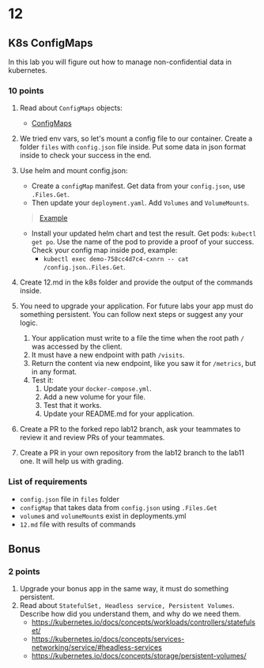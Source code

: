 # 12

## K8s ConfigMaps

In this lab you will figure out how to manage non-confidential data in kubernetes.

### 10 points

1. Read about `ConfigMaps` objects:
    * [ConfigMaps](https://kubernetes.io/docs/concepts/configuration/configmap/)

2. We tried env vars, so let's mount a config file to our container. Create a folder `files` with `config.json`
   file inside. Put some data in json format inside to check your success in the end.

3. Use helm and mount config.json:

    * Create a `configMap` manifest. Get data from your `config.json`, use `.Files.Get`.
    * Then update your `deployment.yaml`. Add `Volumes` and `VolumeMounts`.
   > [Example](https://carlos.mendible.com/2019/02/10/kubernetes-mount-file-pod-with-configmap/)
    * Install your updated helm chart and test the result. Get pods: `kubectl get po`. Use the name of the pod to
      provide a proof of your success. Check your config map inside pod, example:
      - `kubectl exec demo-758cc4d7c4-cxnrn -- cat /config.json`.`.Files.Get`.

4. Create 12.md in the k8s folder and provide the output of the commands inside.

5. You need to upgrade your application. For future labs your app must do something persistent. You can follow next
   steps or suggest any your logic.

    1. Your application must write to a file the time when the root path `/` was accessed by the client.
    2. It must have a new endpoint with path `/visits`.
    3. Return the content via new endpoint, like you saw it for `/metrics`, but in any format.
    4. Test it:
        1. Update your `docker-compose.yml`.
        2. Add a new volume for your file.
        3. Test that it works.
        4. Update your README.md for your application.

6. Create a PR to the forked repo lab12 branch, ask your teammates to review it and review PRs of your teammates.

7. Create a PR in your own repository from the lab12 branch to the lab11 one. It will help us with grading.

### List of requirements

* `config.json` file in `files` folder
* `configMap` that takes data from `config.json` using `.Files.Get`
* `volume`s and `volumeMount`s exist in deployments.yml
* `12.md` file with results of commands

## Bonus

### 2 points

1. Upgrade your bonus app in the same way, it must do something persistent.
2. Read about `StatefulSet, Headless service, Persistent Volumes`. Describe how did you understand them, and why do we
   need them.
    * https://kubernetes.io/docs/concepts/workloads/controllers/statefulset/
    * https://kubernetes.io/docs/concepts/services-networking/service/#headless-services
    * https://kubernetes.io/docs/concepts/storage/persistent-volumes/